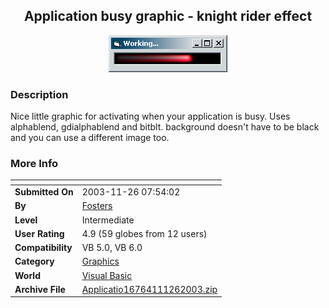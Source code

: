 ﻿<div align="center">

## Application busy graphic \- knight rider effect

<img src="PIC20031126753233747.gif">
</div>

### Description

Nice little graphic for activating when your application is busy. Uses alphablend, gdialphablend and bitblt. background doesn't have to be black and you can use a different image too.
 
### More Info
 


<span>             |<span>
---                |---
**Submitted On**   |2003-11-26 07:54:02
**By**             |[Fosters](https://github.com/Planet-Source-Code/PSCIndex/blob/master/ByAuthor/fosters.md)
**Level**          |Intermediate
**User Rating**    |4.9 (59 globes from 12 users)
**Compatibility**  |VB 5\.0, VB 6\.0
**Category**       |[Graphics](https://github.com/Planet-Source-Code/PSCIndex/blob/master/ByCategory/graphics__1-46.md)
**World**          |[Visual Basic](https://github.com/Planet-Source-Code/PSCIndex/blob/master/ByWorld/visual-basic.md)
**Archive File**   |[Applicatio16764111262003\.zip](https://github.com/Planet-Source-Code/fosters-application-busy-graphic-knight-rider-effect__1-50135/archive/master.zip)








